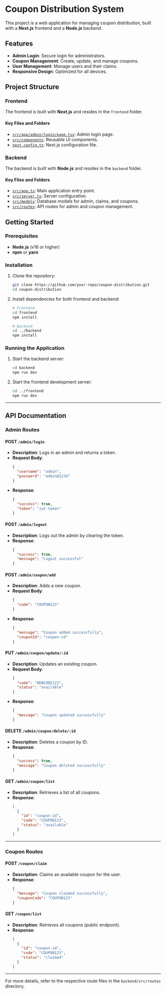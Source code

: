 # Coupon Distribution System

This project is a web application for managing coupon distribution, built with a **Next.js** frontend and a **Node.js** backend.

## Features

- **Admin Login**: Secure login for administrators.
- **Coupon Management**: Create, update, and manage coupons.
- **User Management**: Manage users and their claims.
- **Responsive Design**: Optimized for all devices.

## Project Structure

### Frontend

The frontend is built with **Next.js** and resides in the `frontend` folder.

#### Key Files and Folders

- [`src/app/admin/login/page.tsx`](frontend/src/app/admin/login/page.tsx): Admin login page.
- [`src/components`](frontend/src/components): Reusable UI components.
- [`next.config.ts`](frontend/next.config.ts): Next.js configuration file.

### Backend

The backend is built with **Node.js** and resides in the `backend` folder.

#### Key Files and Folders

- [`src/app.ts`](backend/src/app.ts): Main application entry point.
- [`src/server.ts`](backend/src/server.ts): Server configuration.
- [`src/models`](backend/src/models): Database models for admin, claims, and coupons.
- [`src/routes`](backend/src/routes): API routes for admin and coupon management.

## Getting Started

### Prerequisites

- **Node.js** (v16 or higher)
- **npm** or **yarn**

### Installation

1. Clone the repository:

   ```bash
   git clone https://github.com/your-repo/coupon-distribution.git
   cd coupon-distribution
   ```

2. Install dependencies for both frontend and backend:

   ```bash
   # Frontend
   cd frontend
   npm install

   # Backend
   cd ../backend
   npm install
   ```

### Running the Application

1. Start the backend server:

   ```bash
   cd backend
   npm run dev
   ```

2. Start the frontend development server:

   ```bash
   cd ../frontend
   npm run dev
   ```

---

## API Documentation

### Admin Routes

#### POST `/admin/login`

- **Description**: Logs in an admin and returns a token.
- **Request Body**:
  ```json
  {
    "username": "admin",
    "password": "admin@1234"
  }
  ```
- **Response**:
  ```json
  {
    "success": true,
    "token": "jwt-token"
  }
  ```

#### POST `/admin/logout`

- **Description**: Logs out the admin by clearing the token.
- **Response**:
  ```json
  {
    "success": true,
    "message": "Logout successful"
  }
  ```

#### POST `/admin/coupon/add`

- **Description**: Adds a new coupon.
- **Request Body**:
  ```json
  {
    "code": "COUPON123"
  }
  ```
- **Response**:
  ```json
  {
    "message": "Coupon added successfully",
    "couponId": "coupon-id"
  }
  ```

#### PUT `/admin/coupon/update/:id`

- **Description**: Updates an existing coupon.
- **Request Body**:
  ```json
  {
    "code": "NEWCODE123",
    "status": "available"
  }
  ```
- **Response**:
  ```json
  {
    "message": "Coupon updated successfully"
  }
  ```

#### DELETE `/admin/coupon/delete/:id`

- **Description**: Deletes a coupon by ID.
- **Response**:
  ```json
  {
    "success": true,
    "message": "Coupon deleted successfully"
  }
  ```

#### GET `/admin/coupon/list`

- **Description**: Retrieves a list of all coupons.
- **Response**:
  ```json
  [
    {
      "id": "coupon-id",
      "code": "COUPON123",
      "status": "available"
    }
  ]
  ```

---

### Coupon Routes

#### POST `/coupon/claim`

- **Description**: Claims an available coupon for the user.
- **Response**:
  ```json
  {
    "message": "Coupon claimed successfully",
    "couponCode": "COUPON123"
  }
  ```

#### GET `/coupon/list`

- **Description**: Retrieves all coupons (public endpoint).
- **Response**:
  ```json
  [
    {
      "id": "coupon-id",
      "code": "COUPON123",
      "status": "claimed"
    }
  ]
  ```

--- 

For more details, refer to the respective route files in the `backend/src/routes` directory.
